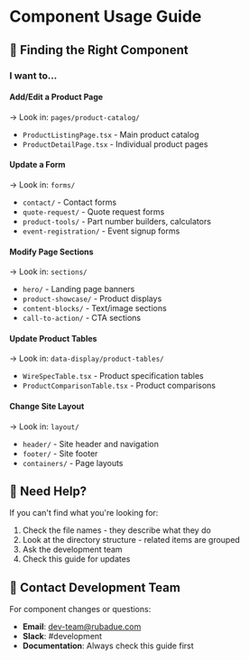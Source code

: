 # Component Usage Guide

## 🎯 Finding the Right Component

### I want to...

#### **Add/Edit a Product Page**
→ Look in: `pages/product-catalog/`
- `ProductListingPage.tsx` - Main product catalog
- `ProductDetailPage.tsx` - Individual product pages

#### **Update a Form**
→ Look in: `forms/`
- `contact/` - Contact forms
- `quote-request/` - Quote request forms
- `product-tools/` - Part number builders, calculators
- `event-registration/` - Event signup forms

#### **Modify Page Sections**
→ Look in: `sections/`
- `hero/` - Landing page banners
- `product-showcase/` - Product displays
- `content-blocks/` - Text/image sections
- `call-to-action/` - CTA sections

#### **Update Product Tables**
→ Look in: `data-display/product-tables/`
- `WireSpecTable.tsx` - Product specification tables
- `ProductComparisonTable.tsx` - Product comparisons

#### **Change Site Layout**
→ Look in: `layout/`
- `header/` - Site header and navigation
- `footer/` - Site footer
- `containers/` - Page layouts

## 🚨 Need Help?

If you can't find what you're looking for:
1. Check the file names - they describe what they do
2. Look at the directory structure - related items are grouped
3. Ask the development team
4. Check this guide for updates

## 📱 Contact Development Team

For component changes or questions:
- **Email**: dev-team@rubadue.com
- **Slack**: #development
- **Documentation**: Always check this guide first
